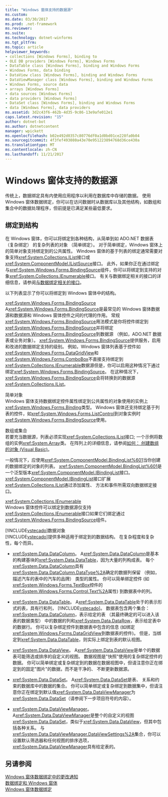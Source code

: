 ```yaml
---
title: "Windows 窗体支持的数据源"
ms.custom: 
ms.date: 03/30/2017
ms.prod: .net-framework
ms.reviewer: 
ms.suite: 
ms.technology: dotnet-winforms
ms.tgt_pltfrm: 
ms.topic: article
helpviewer_keywords:
- collections [Windows Forms], binding to
- OLE DB providers [Windows Forms], Windows Forms
- DataTable class [Windows Forms], binding and Windows Forms
- Windows Forms, data binding
- DataView class [Windows Forms], binding and Windows Forms
- DataViewManager class [Windows Forms], binding and Windows Forms
- Windows Forms, source data
- arrays [Windows Forms]
- data sources [Windows Forms]
- data providers [Windows Forms]
- DataSet class [Windows Forms], binding and Windows Forms
- data [Windows Forms], data providers
ms.assetid: 3d2c43f6-462b-4d35-9c86-13e9afe012e1
caps.latest.revision: "15"
author: dotnet-bot
ms.author: dotnetcontent
manager: wpickett
ms.openlocfilehash: b02e492d0357c80776df0a1d0bd01ce228fa0b04
ms.sourcegitcommit: 4f3fef493080a43e70e951223894768d36ce430a
ms.translationtype: MT
ms.contentlocale: zh-CN
ms.lasthandoff: 11/21/2017
---
```

# <a name="data-sources-supported-by-windows-forms"></a>Windows 窗体支持的数据源
传统上，数据绑定具有内使用应用程序以利用在数据库中存储的数据。 使用 Windows 窗体数据绑定，你可以在访问数据时从数据库以及其他结构，如数组和集合中的数据处理程序，但前提是已满足某些最低要求。  
  
## <a name="structures-to-bind-to"></a>绑定到结构  
 在 Windows 窗体，你可以将绑定到各种结构，从简单到如 ADO.NET 数据表 （复杂绑定） 的复杂列表的对象 （简单绑定）。 对于简单绑定，Windows 窗体上的简单对象支持绑定到的公共属性。 Windows 窗体的基于列表的绑定通常需要对象支持<xref:System.Collections.IList>接口或<xref:System.ComponentModel.IListSource>接口。 此外，如果你正在通过绑定与<xref:System.Windows.Forms.BindingSource>组件，你可以将绑定到支持的对象<xref:System.Collections.IEnumerable>接口。 有关与数据绑定相关的接口的详细信息，请参阅[与数据绑定相关的接口](../../../docs/framework/winforms/interfaces-related-to-data-binding.md)。  
  
 以下列表显示了你可以将绑定到 Windows 窗体中的结构。  
  
 <xref:System.Windows.Forms.BindingSource>  
 A<xref:System.Windows.Forms.BindingSource>是最常见的 Windows 窗体数据源和数据源和 Windows 窗体控件之间的代理的作用。 常规<xref:System.Windows.Forms.BindingSource>用法模式是你将控件绑定到<xref:System.Windows.Forms.BindingSource>并将绑定<xref:System.Windows.Forms.BindingSource>到数据源 （例如，ADO.NET 数据表或业务对象）。 <xref:System.Windows.Forms.BindingSource>提供服务，启用和改进的数据绑定支持的级别。 例如，Windows 窗体列表基于控件如<xref:System.Windows.Forms.DataGridView>和<xref:System.Windows.Forms.ComboBox>不直接支持绑定到<xref:System.Collections.IEnumerable>数据源但是，你可以启用这种情况下通过绑定<xref:System.Windows.Forms.BindingSource>。 在这种情况下，<xref:System.Windows.Forms.BindingSource>会将转换到的数据源<xref:System.Collections.IList>。  
  
 简单对象  
 Windows 窗体支持数据绑定控件属性绑定到公共属性的对象使用的实例上<xref:System.Windows.Forms.Binding>类型。 Windows 窗体还支持绑定基于列表的控件，如<xref:System.Windows.Forms.ListControl>到对象实例时<xref:System.Windows.Forms.BindingSource>使用。  
  
 数组或集合  
 若要充当数据源，列表必须实现<xref:System.Collections.IList>接口; 一个示例将数组的实例<xref:System.Array>类。 在阵列上的详细信息，请参阅[如何： 创建数组的对象 (Visual Basic)](http://msdn.microsoft.com/en-us/6b64e069-0387-400c-9081-3bdc581020c3)。  
  
 一般情况下，应使用<xref:System.ComponentModel.BindingList%601>当你创建的数据绑定的对象的列表。 <xref:System.ComponentModel.BindingList%601>是一个泛型版本<xref:System.ComponentModel.IBindingList>接口。 <xref:System.ComponentModel.IBindingList>接口扩展<xref:System.Collections.IList>通过添加属性、 方法和事件所需双向数据绑定接口。  
  
 <xref:System.Collections.IEnumerable>  
 Windows 窗体控件可以绑定到数据源仅支持<xref:System.Collections.IEnumerable>接口如果它们绑定通过<xref:System.Windows.Forms.BindingSource>组件。  
  
 [!INCLUDE[vstecado](../../../includes/vstecado-md.md)]数据对象  
 [!INCLUDE[vstecado](../../../includes/vstecado-md.md)]提供多种适用于绑定到的数据结构。 在复杂程度和复杂性，每个而异。  
  
-   <xref:System.Data.DataColumn>。 A<xref:System.Data.DataColumn>是基本的构建基块的<xref:System.Data.DataTable>，因为大量的列构成表。 每个<xref:System.Data.DataColumn>具有<xref:System.Data.DataColumn.DataType%2A>确定的数据列保留 （例如，描述汽车的表中的汽车的品牌） 类型的属性。 你可以简单绑定控件 (如<xref:System.Windows.Forms.TextBox>控件的<xref:System.Windows.Forms.Control.Text%2A>属性) 到数据表中的列。  
  
-   <xref:System.Data.DataTable>。 A<xref:System.Data.DataTable>处于的表示形式的表，具有行和列， [!INCLUDE[vstecado](../../../includes/vstecado-md.md)]。 数据表包含两个集合： <xref:System.Data.DataColumn>，表示给定的表 （其最终确定的可以进入该表的数据类型） 中的数据的列和<xref:System.Data.DataRow>，表示给定表中的数据行。 你可以复杂绑定控件到数据表中包含的信息 (如绑定<xref:System.Windows.Forms.DataGridView>到数据表的控件)。 但是，当绑定到<xref:System.Data.DataTable>，则实际上绑定到表的默认视图。  
  
-   <xref:System.Data.DataView>。 A<xref:System.Data.DataView>是单个的数据表可能筛选或排序的自定义的视图。 数据视图是"快照"使用的复杂绑定控件的数据。 你可以简单绑定或复杂绑定到的数据在数据视图中，但请注意你正在绑定到的固定"图片"的数据，而不是干净的、 不断更新数据源。  
  
-   <xref:System.Data.DataSet>。 A<xref:System.Data.DataSet>是表、 关系和约束的数据库中的数据的集合。 你可以简单绑定或复杂绑定到数据集中，但请注意你正在绑定到默认值<xref:System.Data.DataViewManager>为<xref:System.Data.DataSet>（请参阅下一步项目符号的内容）。  
  
-   <xref:System.Data.DataViewManager>。 A<xref:System.Data.DataViewManager>是整个的自定义的视图<xref:System.Data.DataSet>，类似于<xref:System.Data.DataView>，但其中包括各种关系。 与<xref:System.Data.DataViewManager.DataViewSettings%2A>集合，你可以设置默认筛选器和任何视图的排序选项，<xref:System.Data.DataViewManager>具有给定表的。  
  
## <a name="see-also"></a>另请参阅  
 [Windows 窗体数据绑定中的更改通知](../../../docs/framework/winforms/change-notification-in-windows-forms-data-binding.md)  
 [数据绑定和 Windows 窗体](../../../docs/framework/winforms/data-binding-and-windows-forms.md)  
 [Windows 窗体数据绑定](../../../docs/framework/winforms/windows-forms-data-binding.md)

